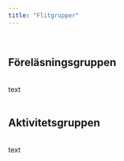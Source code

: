```yaml
---
title: "Flitgrupper"
---
```


<br>

## Föreläsningsgruppen
<br>
text
<br>

<br>

## Aktivitetsgruppen
<br>
text
<br>

